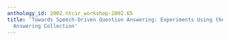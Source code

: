 ```yaml
---
anthology_id: 2002.ntcir_workshop-2002.65
title: 'Towards Speech-Driven Question Answering: Experiments Using the NTCIR-3 Question
  Answering Collection'
---
```

